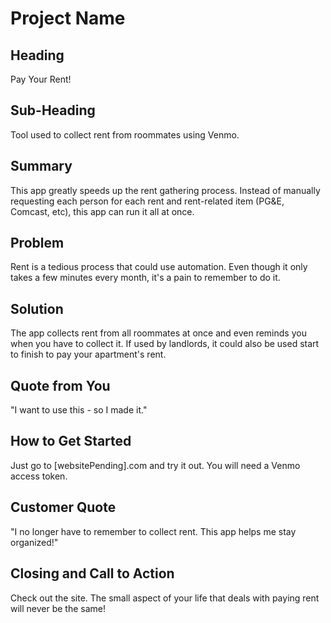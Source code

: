 # Project Name #

<!-- 
> This material was originally posted [here](http://www.quora.com/What-is-Amazons-approach-to-product-development-and-product-management). It is reproduced here for posterities sake.

There is an approach called "working backwards" that is widely used at Amazon. They work backwards from the customer, rather than starting with an idea for a product and trying to bolt customers onto it. While working backwards can be applied to any specific product decision, using this approach is especially important when developing new products or features.

For new initiatives a product manager typically starts by writing an internal press release announcing the finished product. The target audience for the press release is the new/updated product's customers, which can be retail customers or internal users of a tool or technology. Internal press releases are centered around the customer problem, how current solutions (internal or external) fail, and how the new product will blow away existing solutions.

If the benefits listed don't sound very interesting or exciting to customers, then perhaps they're not (and shouldn't be built). Instead, the product manager should keep iterating on the press release until they've come up with benefits that actually sound like benefits. Iterating on a press release is a lot less expensive than iterating on the product itself (and quicker!).

If the press release is more than a page and a half, it is probably too long. Keep it simple. 3-4 sentences for most paragraphs. Cut out the fat. Don't make it into a spec. You can accompany the press release with a FAQ that answers all of the other business or execution questions so the press release can stay focused on what the customer gets. My rule of thumb is that if the press release is hard to write, then the product is probably going to suck. Keep working at it until the outline for each paragraph flows. 

Oh, and I also like to write press-releases in what I call "Oprah-speak" for mainstream consumer products. Imagine you're sitting on Oprah's couch and have just explained the product to her, and then you listen as she explains it to her audience. That's "Oprah-speak", not "Geek-speak".

Once the project moves into development, the press release can be used as a touchstone; a guiding light. The product team can ask themselves, "Are we building what is in the press release?" If they find they're spending time building things that aren't in the press release (overbuilding), they need to ask themselves why. This keeps product development focused on achieving the customer benefits and not building extraneous stuff that takes longer to build, takes resources to maintain, and doesn't provide real customer benefit (at least not enough to warrant inclusion in the press release).
 -->
 
## Heading ##
  Pay Your Rent!

## Sub-Heading ##
  Tool used to collect rent from roommates using Venmo.

## Summary ##
  This app greatly speeds up the rent gathering process. Instead of manually requesting each person for each rent and rent-related item (PG&E, Comcast, etc), this app can run it all at once.

## Problem ##
  Rent is a tedious process that could use automation. Even though it only takes a few minutes every month, it's a pain to remember to do it. 

## Solution ##
  The app collects rent from all roommates at once and even reminds you when you have to collect it. If used by landlords, it could also be used start to finish to pay your apartment's rent.

## Quote from You ##
  "I want to use this - so I made it."

## How to Get Started ##
  Just go to [websitePending].com and try it out. You will need a Venmo access token.

## Customer Quote ##
  "I no longer have to remember to collect rent. This app helps me stay organized!"

## Closing and Call to Action ##
  Check out the site. The small aspect of your life that deals with paying rent will never be the same!
